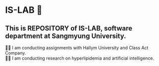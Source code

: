 # IS-LAB 🤖
## This is REPOSITORY of IS-LAB, software department at Sangmyung University.
👩‍💻 I am conducting assignments with Hallym University and Class Act Company. <br>
👩‍💻 I am conducting research on hyperlipidemia and artificial intelligence.
